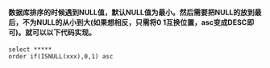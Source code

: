 #### 数据库排序的时候遇到NULL值，默认NULL值为最小。然后需要把NULL的放到最后，不为NULL的从小到大(如果想相反，只需将0 1互换位置，asc变成DESC即可)。就可以以下代码实现。

~~~
select *****
order if(ISNULL(xxx),0,1) asc

~~~